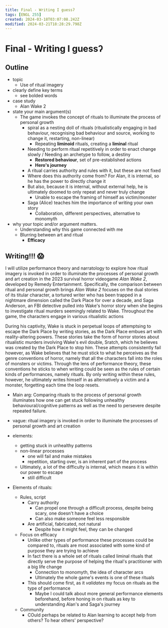 ```yaml
---
title: Final - Writing I guessʔ
tags: [ENGL 255]
created: 2024-03-18T03:07:08.242Z
modified: 2024-03-21T18:28:29.798Z
---
```


# Final - Writing I guessʔ

## Outline
- topic
	- Use of ritual imagery
- clearly define key terms
	- see bolded words
-  case study
	- Alan Wake 2
- state your main argument(s)
	- The game invokes the concept of rituals to illuminate the process of personal growth
		- spiral as a nesting doll of rituals (ritualistically engaging in bad behaviour, recognising bad behaviour and source, working to change it, restarting, non-linear)
			- Repeating **liminoid** rituals, creating a **liminal** ritual
		- Needing to perform ritual repetitively in order to enact change slowly /
		Needing an archetype to follow, a destiny
			- **Restored behaviour**, set of pre-established actions
			- **Hero's journey**
		- A ritual carries authority and rules with it, but these are not fixed
		- Where does this authority come from? For Alan, it is internal, so he has the power to directly change it
		- But also, because it is internal, without external help, he is ultimately doomed to only repeat and never truly change
			- Unable to escape the framing of himself as victim/monster
		- Saga (Alice) teaches him the importance of writing your own story
			- Collaboration, different perspectives, alternative to monomyth
- why your topic and/or argument matters.
	- Understanding why this game connected with me
	- Blurring between art and ritual
		- **Efficacy**

## Writing!!! 😱

I will utilize performance theory and narratology to explore how ritual imagery is invoked in order to illuminate the processes of personal growth and art creation in the 2023 survival horror videogame *Alan Wake 2*, developed by Remedy Entertainment. Specifically, the comparison between ritual and personal growth brings *Alan Wake 2* focuses on the dual stories of its titular character, a tortured writer who has been trapped in a nightmare dimension called the Dark Place for over a decade, and Saga Anderson, an FBI detective pulled into Wake's horror story when she begins to investigate ritual murders seemingly related to Wake. Throughout the game, the characters engage in various ritualistic actions

During his captivity, Wake is stuck in perpetual loops of attemptsing to escape the Dark Place by writing stories, as the Dark Place embues art with reality-altering powers. These stories take the form of horror stories about ritualistic murders involving Wake's evil double, Sratch, which he believes was created by the Dark Place to stop him. These attempts consistently fail however, as Wake believes that he must stick to what he perceives as the genre conventions of horror, namely that all the characters fall into the roles of monsters or victims. Through the lens of performance theory, these conventions he sticks to when writing could be seen as the rules of certain kinds of performances, namely rituals. By only writing within these rules, however, he ultimately writes himself in as alternatively a victim and a monster, forgetting each time the loop resets.

- Main arg: Comparing rituals to the process of personal growth illuminates how one can get stuck following unhealthy behavioural/cognitive patterns as well as the need to persevere despite repeated failure.

- vague: ritual imagery is invoked in order to illuminate the processes of personal growth and art creation
- elements:
	- getting stuck in unhealthy patterns
	- non-linear processes
		- one will fail and make mistakes
		- repetition, starting over, is an inherent part of the process
	- Ultimately, a lot of the difficulty is internal, which means it is within our power to escape
		- still difficult
- Elements of rituals:
	- Rules, script 
		- Carry authority
			- Can propel one through a difficult process, despite being scary, one doesn't have a choice
			- Can also make someone feel less responsible
		- Are artificial, fabricated, not natural
			- Despite how it might feel, they can be changed
	- Focus on efficacy
		- Unlike other types of performance these processes could be compared to, rituals are most associated with some kind of purpose they are trying to achieve
		- In fact there is a whole set of rituals called liminal rituals that directly serve the purpose of helping the ritual's practitioner with a big life change
			- Connection to monomyth, the idea of character arcs
			- Ultimately the whole game's events is one of these rituals
		- This should come first, as it *validates* my focus on rituals as the type of performance 
			- Maybe I could talk about more general performance elements beforehand, before honing in on rituals as key to understanding Alan's and Saga's journey
	- Community
		- COuld perhaps be related to Alan learning to accept help from others? To hear others' perspective?
